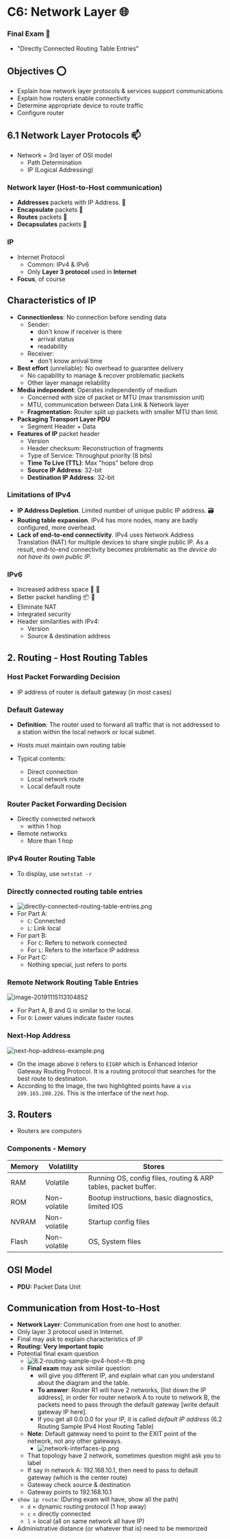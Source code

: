 # C6: Network Layer :globe_with_meridians:

### Final Exam :memo:

- "Directly Connected Routing Table Entries"

## Objectives :o:

- Explain how network layer protocols & services support communications
- Explain how routers enable connectivity
- Determine appropriate device to route traffic
- Configure router

## 6.1 Network Layer Protocols :mailbox:

- Network = 3rd layer of OSI model
  - Path Determination
  - IP (Logical Addressing)

### Network layer (Host-to-Host communication)

- **Addresses** packets with IP Address. :e-mail:
- **Encapsulate** packets :pill:
- **Routes** packets​ :mountain_cableway:
- **Decapsulates** packets :open_file_folder:

### IP

- Internet Protocol
  - Common: IPv4 & IPv6
  - Only **Layer 3 protocol** used in **Internet**
- **Focus**, of course

## Characteristics of IP

- **Connectionless**: No connection before sending data
  - Sender:
    - don't know if receiver is there
    - arrival status
    - readability
  - Receiver:
    - don't know arrival time
- **Best effort** (unreliable): No overhead to guarantee delivery
  - No capability to manage & recover problematic packets
  - Other layer manage reliability
- **Media independent**: Operates independently of medium
  - Concerned with size of packet or MTU (max transmission unit)
  - MTU, communication between Data Link & Network layer
  - **Fragmentation:** Router split up packets with smaller MTU than limit.
- **Packaging Transport Layer PDU**
  - Segment Header + Data
- **Features of IP** packet header
  - Version 
  - Header checksum: Reconstruction of fragments 
  - Type of Service: Throughput priority (8 bits)
  - **Time To Live (TTL)**: Max "hops" before drop
  - **Source IP Address**: 32-bit
  - **Destination IP Address**: 32-bit

### Limitations of IPv4

- **IP Address Depletion**. Limited number of unique public IP address. :card_file_box:
- **Routing table expansion**. IPv4 has more nodes, many are badly configured, more overhead.
- **Lack of end-to-end connectivity**. IPv4 uses Network Address Translation (NAT) for multiple devices to share single public IP. As a result, end-to-end connectivity becomes problematic as the *device do not have its own public IP.* 

### IPv6

- Increased address space :open_file_folder: :open_file_folder:
- Better packet handling :package: :tractor:
- Eliminate NAT
- Integrated security
- Header similarities with IPv4:
  - Version
  - Source & destination address

## 2. Routing - Host Routing Tables

### Host Packet Forwarding Decision

- IP address of router is default gateway (in most cases)

### Default Gateway

- **Definition**: The router used to forward all traffic that is not addressed to a station within the local network or local subnet. 

- Hosts must maintain own routing table
- Typical contents:
  - Direct connection
  - Local network route
  - Local default route

### Router Packet Forwarding Decision

- Directly connected network
  - within 1 hop
- Remote networks
  - More than 1 hop

### IPv4 Router Routing Table

- To display, use `netstat -r` 

### Directly connected routing table entries

- ![directly-connected-routing-table-entries.png](lecture-img/c6/directly-connected-routing-table-entries.png)
- For Part A:
  - `C`: Connected
  - `L`: Link local
- For part B:
  - For `C`: Refers to network connected
  - For `L`: Refers to the interface IP address
- For Part C:
  - Nothing special, just refers to ports

### Remote Network Routing Table Entries

![image-20191115113104852](lecture-img/c6/remote-table-routing-table-entries.png)

- For Part A, B and G is similar to the local.
- For `D`: Lower values indicate faster routes

### Next-Hop Address

![next-hop-address-example.png](lecture-img/c6/next-hop-address-example.png)

- On the image above `D`  refers to `EIGRP`  which is  Enhanced Interior Gateway Routing Protocol. It is a routing protocol that searches for the best route to destination.
- According to the image, the two highlighted points have a `via 209.165.200.226`. This is the interface of the next hop.

## 3. Routers

- Routers are computers

### Components - Memory

| Memory | Volatility   | Stores                                                       |
| ------ | ------------ | ------------------------------------------------------------ |
| RAM    | Volatile     | Running OS, config files, routing & ARP tables, packet buffer. |
| ROM    | Non-volatile | Bootup instructions, basic diagnostics, limited IOS          |
| NVRAM  | Non-volatile | Startup config files                                         |
| Flash  | Non-volatile | OS, System files                                             |



## OSI Model

- **PDU:** Packet Data Unit

## Communication from Host-to-Host

- **Network Layer**: Communication from one host to another.
- Only layer 3 protocol used in Internet.
- Final may ask to explain characteristics of IP
- **Routing: Very important topic**
- Potential final exam question
  - ![6.2-routing-sample-ipv4-host-r-tb.png](lecture-img/c6/6.2-routing-sample-ipv4-host-r-tb.png)
  - **Final exam** may ask similar question: 
    - will give you different IP, and explain what can you understand about the diagram and the table. 
    - **To answer**: Router R1 will have 2 networks, [list down the IP address], in order for router network A to route to network B, the packets need to pass through the default gateway [write default gateway IP here]. 
    - If you get all 0.0.0.0 for your IP, it is called *default IP address* (6.2 Routing Sample IPv4 Host Routing Table) 
  - **Note**: Default gateway need to point to the EXIT point of the network, not any other gateways.
    - ![network-interfaces-ip.png](lecture-img/c6/network-interfaces-ip.png)
  - That topology have 2 network, sometimes question might ask you to label
  - If say in network A: 192.168.10.1, then need to pass to default gateway (which is the center route)
  - Gateway check source & destination
  - Gateway points to 192.168.10.1
- `show ip route`: (During exam will have, show all the path)
  - `d` = dynamic routing protocol (1 hop away)
  - `c` = directly connected
  - `l` = local (all on same network all have IP)
- Administrative distance (or whatever that is) need to be memorized

